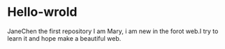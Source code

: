 # Hello-wrold
JaneChen the first repository
I am Mary, i am new in the forot web.I try to learn it and hope make a beautiful web.
